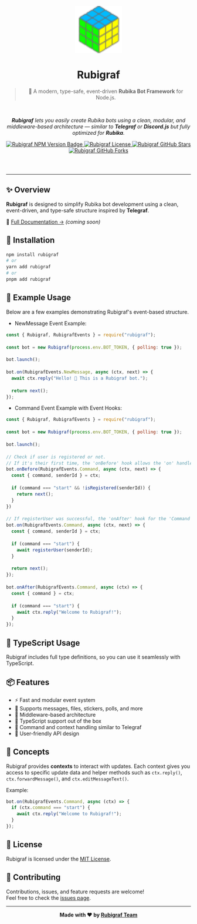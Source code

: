 <header>
  <div align="center" aria-label="Rubigraf Header">
    <img src="docs/assets/logo.svg" width="128" height="128" alt="Rubigraf Logo" />
    <h1>Rubigraf</h1>
    <blockquote>
      🧠 A modern, type-safe, event-driven <strong>Rubika Bot Framework</strong> for Node.js.
    </blockquote>
      <br />
      <p>
        <em>
          <strong>Rubigraf</strong> lets you easily create Rubika bots using a clean, modular, and middleware-based architecture — similar to <strong>Telegraf</strong> or <strong>Discord.js</strong> but fully optimized for <strong>Rubika</strong>.
        </em>
      </p>
    <p>
      <a href="https://www.npmjs.com/package/rubigraf">
        <img src="https://img.shields.io/npm/v/rubigraf.svg?style=for-the-badge&color=brightgreen" alt="Rubigraf NPM Version Badge" />
      </a>
      <a href="https://github.com/rubigraf/rubigraf/blob/main/LICENSE">
        <img src="https://img.shields.io/badge/license-MIT-blue.svg?style=for-the-badge" alt="Rubigraf License" />
      </a>
      <a href="https://github.com/rubigraf/rubigraf/stargazers">
        <img src="https://img.shields.io/github/stars/rubigraf/rubigraf?style=for-the-badge&color=yellow" alt="Rubigraf GitHub Stars" />
      </a>
      <a href="https://github.com/rubigraf/rubigraf/forks">
        <img src="https://img.shields.io/github/forks/rubigraf/rubigraf?style=for-the-badge&color=teal" alt="Rubigraf GitHub Forks" />
      </a>
    </p>
  </div>
</header>

---

## ✨ Overview
**Rubigraf** is designed to simplify Rubika bot development using a clean, event-driven, and type-safe structure inspired by **Telegraf**.

📘 [Full Documentation →](https://rubigraf.github.io/docs) _(coming soon)_

## 🚀 Installation

```bash
npm install rubigraf
# or
yarn add rubigraf
# or
pnpm add rubigraf
```

## 🧩 Example Usage

Below are a few examples demonstrating Rubigraf's event-based structure.

- NewMessage Event Example:
```js
const { Rubigraf, RubigrafEvents } = require("rubigraf");

const bot = new Rubigraf(process.env.BOT_TOKEN, { polling: true });

bot.launch();

bot.on(RubigrafEvents.NewMessage, async (ctx, next) => {
  await ctx.reply("Hello! 👋 This is a Rubigraf bot.");

  return next();
});
```

- Command Event Example with Event Hooks:
```js
const { Rubigraf, RubigrafEvents } = require("rubigraf");

const bot = new Rubigraf(process.env.BOT_TOKEN, { polling: true });

bot.launch();

// Check if user is registered or not.
// If it's their first time, the 'onBefore' hook allows the 'on' handler to continue for the 'Command' event on current Update.
bot.onBefore(RubigrafEvents.Command, async (ctx, next) => {
  const { command, senderId } = ctx;

  if (command === "start" && !isRegistered(senderId)) {
    return next();
  }
})

// If registerUser was successful, the 'onAfter' hook for the 'Command' event will continue.
bot.on(RubigrafEvents.Command, async (ctx, next) => {
  const { command, senderId } = ctx;

  if (command === "start") {
    await registerUser(senderId);
  }

  return next();
});

bot.onAfter(RubigrafEvents.Command, async (ctx) => {
  const { command } = ctx;

  if (command === "start") {
    await ctx.reply("Welcome to Rubigraf!");
  }
});
```

## 🧩 TypeScript Usage

Rubigraf includes full type definitions, so you can use it seamlessly with TypeScript.

## 📦 Features

- ⚡ Fast and modular event system  
- 💬 Supports messages, files, stickers, polls, and more  
- 🧠 Middleware-based architecture  
- 🧱 TypeScript support out of the box  
- 🔁 Command and context handling similar to Telegraf  
- 🧍 User-friendly API design

## 🧠 Concepts

Rubigraf provides **contexts** to interact with updates. Each context gives you access to specific update data and helper methods such as `ctx.reply()`, `ctx.forwardMessage()`, and `ctx.editMessageText()`.

Example:
```js
bot.on(RubigrafEvents.Command, async (ctx) => {
  if (ctx.command === "start") {
    await ctx.reply("Welcome to Rubigraf!");
  }
});
```

## 📜 License

Rubigraf is licensed under the [MIT License](./LICENSE).

## 💬 Contributing

Contributions, issues, and feature requests are welcome!  
Feel free to check the [issues page](https://github.com/rubigraf/rubigraf/issues).

---

<p align="center"><strong>Made with ❤️ by <a href="https://github.com/rubigraf/">Rubigraf Team</a></strong></p>
